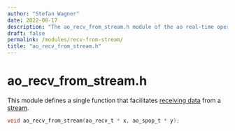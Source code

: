 ```yaml
---
author: "Stefan Wagner"
date: 2022-08-17
description: "The ao_recv_from_stream.h module of the ao real-time operating system."
draft: false
permalink: /modules/recv-from-stream/
title: "ao_recv_from_stream.h"
---
```


# ao_recv_from_stream.h

This module defines a single function that facilitates [receiving data](recv.md) from a [stream](stream.md).

```c
void ao_recv_from_stream(ao_recv_t * x, ao_spop_t * y);
```
